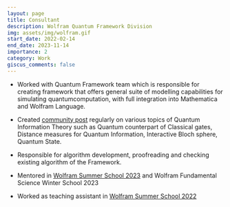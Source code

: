 ```yaml
---
layout: page
title: Consultant
description: Wolfram Quantum Framework Division
img: assets/img/wolfram.gif
start_date: 2022-02-14
end_date: 2023-11-14
importance: 2
category: Work
giscus_comments: false
---
```



* Worked with Quantum Framework team which is responsible for creating framework that offers general suite of modelling capabilities for simulating quantumcomputation, with full integration into Mathematica and Wolfram Language.

* Created [community post](/blog) regularly on various topics of Quantum Information Theory such as Quantum counterpart of Classical gates, Distance measures for Quantum Information, Interactive Bloch sphere, Quantum State. 

* Responsible for algorithm development, proofreading and checking existing algorithm of the Framework.

* Mentored in [Wolfram Summer School 2023](https://education.wolfram.com/summer-school/faculty/2023/#shivam-sawarn) and Wolfram Fundamental Science Winter School 2023 

* Worked as teaching assistant in [Wolfram Summer School 2022](https://education.wolfram.com/summer-school/faculty/2022/#shivam-sawarn)


